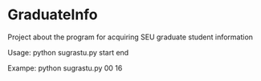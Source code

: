# GraduateInfo
Project about the program for acquiring SEU graduate student information

Usage:
python sugrastu.py start end

Exampe:
python sugrastu.py 00 16